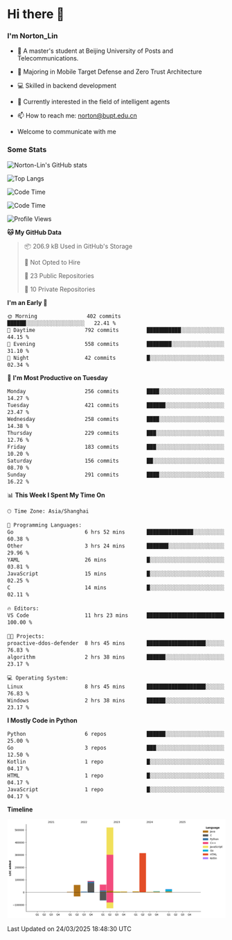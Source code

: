 
# Hi there 👋

### I'm Norton_Lin
- 🏫 A master's student at Beijing University of Posts and Telecommunications.
- 🌱 Majoring in Mobile Target Defense and Zero Trust Architecture
- 💻 Skilled in backend development
- 🤖 Currently interested in the field of intelligent agents
- 📫 How to reach me: [norton@bupt.edu.cn](mailto:norton@bupt.edu.cn)

- Welcome to communicate with me

### Some Stats
![Norton-Lin's GitHub stats](https://github-readme-stats.vercel.app/api?username=Norton-Lin&count_private=true&show_icons=true&theme=radical)

![Top Langs](https://github-readme-stats.vercel.app/api/top-langs/?username=Norton-Lin&langs_count=10&layout=compact)

![Code Time](https://github-readme-stats.vercel.app/api/wakatime?username=Norton_Lin)

<!--START_SECTION:waka-->
![Code Time](http://img.shields.io/badge/Code%20Time-931%20hrs%2020%20mins-blue)

![Profile Views](http://img.shields.io/badge/Profile%20Views-3-blue)

**🐱 My GitHub Data** 

> 📦 206.9 kB Used in GitHub's Storage 
 > 
> 🚫 Not Opted to Hire
 > 
> 📜 23 Public Repositories 
 > 
> 🔑 10 Private Repositories 
 > 
**I'm an Early 🐤** 

```text
🌞 Morning                402 commits         ██████░░░░░░░░░░░░░░░░░░░   22.41 % 
🌆 Daytime                792 commits         ███████████░░░░░░░░░░░░░░   44.15 % 
🌃 Evening                558 commits         ████████░░░░░░░░░░░░░░░░░   31.10 % 
🌙 Night                  42 commits          █░░░░░░░░░░░░░░░░░░░░░░░░   02.34 % 
```
📅 **I'm Most Productive on Tuesday** 

```text
Monday                   256 commits         ████░░░░░░░░░░░░░░░░░░░░░   14.27 % 
Tuesday                  421 commits         ██████░░░░░░░░░░░░░░░░░░░   23.47 % 
Wednesday                258 commits         ████░░░░░░░░░░░░░░░░░░░░░   14.38 % 
Thursday                 229 commits         ███░░░░░░░░░░░░░░░░░░░░░░   12.76 % 
Friday                   183 commits         ███░░░░░░░░░░░░░░░░░░░░░░   10.20 % 
Saturday                 156 commits         ██░░░░░░░░░░░░░░░░░░░░░░░   08.70 % 
Sunday                   291 commits         ████░░░░░░░░░░░░░░░░░░░░░   16.22 % 
```


📊 **This Week I Spent My Time On** 

```text
🕑︎ Time Zone: Asia/Shanghai

💬 Programming Languages: 
Go                       6 hrs 52 mins       ███████████████░░░░░░░░░░   60.38 % 
Other                    3 hrs 24 mins       ███████░░░░░░░░░░░░░░░░░░   29.96 % 
YAML                     26 mins             █░░░░░░░░░░░░░░░░░░░░░░░░   03.81 % 
JavaScript               15 mins             █░░░░░░░░░░░░░░░░░░░░░░░░   02.25 % 
C                        14 mins             █░░░░░░░░░░░░░░░░░░░░░░░░   02.11 % 

🔥 Editors: 
VS Code                  11 hrs 23 mins      █████████████████████████   100.00 % 

🐱‍💻 Projects: 
proactive-ddos-defender  8 hrs 45 mins       ███████████████████░░░░░░   76.83 % 
algorithm                2 hrs 38 mins       ██████░░░░░░░░░░░░░░░░░░░   23.17 % 

💻 Operating System: 
Linux                    8 hrs 45 mins       ███████████████████░░░░░░   76.83 % 
Windows                  2 hrs 38 mins       ██████░░░░░░░░░░░░░░░░░░░   23.17 % 
```

**I Mostly Code in Python** 

```text
Python                   6 repos             ██████░░░░░░░░░░░░░░░░░░░   25.00 % 
Go                       3 repos             ███░░░░░░░░░░░░░░░░░░░░░░   12.50 % 
Kotlin                   1 repo              █░░░░░░░░░░░░░░░░░░░░░░░░   04.17 % 
HTML                     1 repo              █░░░░░░░░░░░░░░░░░░░░░░░░   04.17 % 
JavaScript               1 repo              █░░░░░░░░░░░░░░░░░░░░░░░░   04.17 % 
```



**Timeline**

![Lines of Code chart](https://raw.githubusercontent.com/Norton-Lin/Norton-Lin/main/assets/bar_graph.png)


 Last Updated on 24/03/2025 18:48:30 UTC
<!--END_SECTION:waka-->

